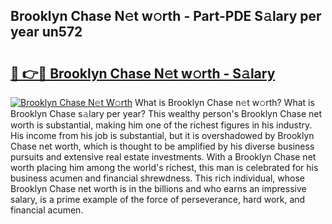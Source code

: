 ## Brooklyn Chase N𝚎t w𝚘rth - Part-PDE S𝚊lary per year un572

# <h2><a href="http://gc0fwuk.nevu.top/?p=Brooklyn+Chase">🔗 👉🔴 Brooklyn Chase N𝚎t w𝚘rth - S𝚊lary</a></h2>

[![Brooklyn Chase N𝚎t W𝚘rth](https://i.imgur.com/Oavwk0R.jpeg)](http://gc0fwuk.nevu.top/?p=Brooklyn+Chase)
What is Brooklyn Chase n𝚎t w𝚘rth? What is Brooklyn Chase s𝚊lary per year?
This wealthy person's Brooklyn Chase net worth is substantial, making him one of the richest figures in his industry. His income from his job is substantial, but it is overshadowed by Brooklyn Chase net worth, which is thought to be amplified by his diverse business pursuits and extensive real estate investments. With a Brooklyn Chase net worth placing him among the world's richest, this man is celebrated for his business acumen and financial shrewdness. This rich individual, whose Brooklyn Chase net worth is in the billions and who earns an impressive salary, is a prime example of the force of perseverance, hard work, and financial acumen.
